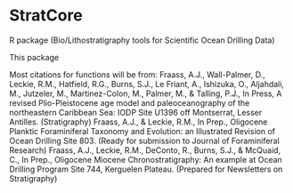 # StratCore
R package (Bio/Lithostratigraphy tools for Scientific Ocean Drilling Data)

This package 

Most citations for functions will be from:
Fraass, A.J., Wall-Palmer, D., Leckie, R.M., Hatfield, R.G., Burns, S.J., Le Friant, A., Ishizuka, O., Aljahdali, M., Jutzeler, M., Martinez-Colon, M., Palmer, M., & Talling, P.J., In Press, A revised Plio-Pleistocene age model and paleoceanography of the northeastern Caribbean Sea: IODP Site U1396 off Montserrat, Lesser Antilles. (Stratigraphy)
Fraass, A.J., & Leckie, R.M., In Prep., Oligocene Planktic Foraminiferal Taxonomy and Evolution: an Illustrated Revision of Ocean Drilling Site 803. (Ready for submission to Journal of Foraminiferal Research)
Fraass, A.J., Leckie, R.M., DeConto, R., Burns, S.J., & McQuaid, C., In Prep., Oligocene Miocene Chronostratigraphy: An example at Ocean Drilling Program Site 744, Kerguelen Plateau. (Prepared for Newsletters on Stratigraphy)
